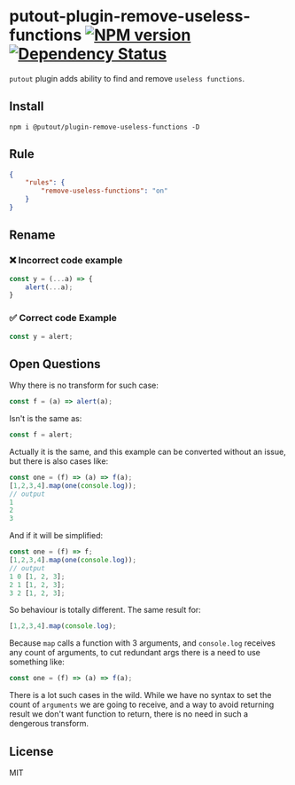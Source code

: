 # putout-plugin-remove-useless-functions [![NPM version][NPMIMGURL]][NPMURL] [![Dependency Status][DependencyStatusIMGURL]][DependencyStatusURL]

[NPMIMGURL]:                https://img.shields.io/npm/v/@putout/plugin-remove-useless-functions.svg?style=flat&longCache=true
[NPMURL]:                   https://npmjs.org/package/@putout/plugin-remove-useless-functions"npm"

[DependencyStatusURL]:      https://david-dm.org/coderaiser/putout?path=packages/plugin-remove-useless-functions
[DependencyStatusIMGURL]:   https://david-dm.org/coderaiser/putout.svg?path=packages/plugin-remove-useless-functions

`putout` plugin adds ability to find and remove `useless functions`.

## Install

```
npm i @putout/plugin-remove-useless-functions -D
```

## Rule

```json
{
    "rules": {
        "remove-useless-functions": "on"
    }
}
```

## Rename

### ❌ Incorrect code example

```js
const y = (...a) => {
    alert(...a);
}
```

### ✅ Correct code Example

```js
const y = alert;
```

## Open Questions

Why there is no transform for such case:

```js
const f = (a) => alert(a);
```

Isn't is the same as:

```js
const f = alert;
```

Actually it is the same, and this example can be converted without an issue,
but there is also cases like:

```js
const one = (f) => (a) => f(a);
[1,2,3,4].map(one(console.log));
// output
1
2
3
```

And if it will be simplified:

```js
const one = (f) => f;
[1,2,3,4].map(one(console.log));
// output
1 0 [1, 2, 3];
2 1 [1, 2, 3];
3 2 [1, 2, 3];
```

So behaviour is totally different. The same result for:

```js
[1,2,3,4].map(console.log);
```

Because `map` calls a function with 3 arguments, and `console.log` receives any count of arguments,
to cut redundant args there is a need to use something like:

```js
const one = (f) => (a) => f(a);
```

There is a lot such cases in the wild. While we have no syntax to set the count of `arguments` we are going to receive,
and a way to avoid returning result we don't want function to return, there is no need in such a dengerous transform.

## License

MIT

